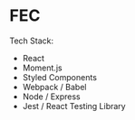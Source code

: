 # FEC

Tech Stack:
* React
* Moment.js
* Styled Components
* Webpack / Babel
* Node / Express
* Jest / React Testing Library